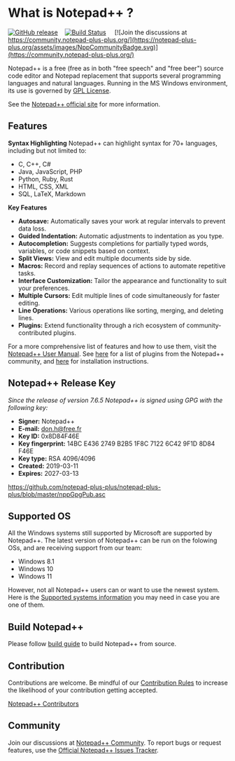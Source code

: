 What is Notepad++ ?
===================

[![GitHub release](https://img.shields.io/github/release/notepad-plus-plus/notepad-plus-plus.svg)](../../releases/latest)&nbsp;&nbsp;&nbsp;&nbsp;[![Build Status](https://img.shields.io/github/actions/workflow/status/notepad-plus-plus/notepad-plus-plus/CI_build.yml)](https://github.com/notepad-plus-plus/notepad-plus-plus/actions/workflows/CI_build.yml)
&nbsp;&nbsp;&nbsp;&nbsp;[![Join the discussions at https://community.notepad-plus-plus.org/](https://notepad-plus-plus.org/assets/images/NppCommunityBadge.svg)](https://community.notepad-plus-plus.org/)

Notepad++ is a free (free as in both "free speech" and "free beer") source code
editor and Notepad replacement that supports several programming languages and
natural languages. Running in the MS Windows environment, its use is governed by
[GPL License](LICENSE).

See the [Notepad++ official site](https://notepad-plus-plus.org/) for more information.


Features
------------
**Syntax Highlighting**
Notepad++ can highlight syntax for 70+ languages, including but not limited to:
- C, C++, C#
- Java, JavaScript, PHP
- Python, Ruby, Rust
- HTML, CSS, XML
- SQL, LaTeX, Markdown

**Key Features**
- **Autosave:** Automatically saves your work at regular intervals to prevent data loss.
- **Guided Indentation:** Automatic adjustments to indentation as you type.
- **Autocompletion:** Suggests completions for partially typed words, variables, or code snippets based on context.
- **Split Views:** View and edit multiple documents side by side.
- **Macros:** Record and replay sequences of actions to automate repetitive tasks.
- **Interface Customization:** Tailor the appearance and functionality to suit your preferences.
- **Multiple Cursors:** Edit multiple lines of code simultaneously for faster editing.
- **Line Operations:** Various operations like sorting, merging, and deleting lines.
- **Plugins:** Extend functionality through a rich ecosystem of community-contributed plugins.

For a more comprehensive list of features and how to use them, visit the [Notepad++ User Manual](https://npp-user-manual.org/docs/user-interface/).
See [here](https://github.com/notepad-plus-plus/nppPluginList) for a list of plugins from the Notepad++ community, and [here](https://npp-user-manual.org/docs/plugins/) for installation instructions.


Notepad++ Release Key
---------------------
_Since the release of version 7.6.5 Notepad++ is signed using GPG with the following key:_

- **Signer:** Notepad++
- **E-mail:** don.h@free.fr
- **Key ID:** 0x8D84F46E
- **Key fingerprint:** 14BC E436 2749 B2B5 1F8C 7122 6C42 9F1D 8D84 F46E
- **Key type:** RSA 4096/4096
- **Created:** 2019-03-11
- **Expires:** 2027-03-13

https://github.com/notepad-plus-plus/notepad-plus-plus/blob/master/nppGpgPub.asc


Supported OS
------------

All the Windows systems still supported by Microsoft are supported by Notepad++. The latest version of Notepad++ can be run on the folowing OSs, and are receiving support from our team:
- Windows 8.1
- Windows 10
- Windows 11
  
However, not all Notepad++ users can or want to use the newest system. Here is the [Supported systems information](SUPPORTED_SYSTEM.md) you may need in case you are one of them.


Build Notepad++
---------------

Please follow [build guide](BUILD.md) to build Notepad++ from source.


Contribution
------------

Contributions are welcome. Be mindful of our [Contribution Rules](CONTRIBUTING.md) to increase the likelihood of your contribution getting accepted.

[Notepad++ Contributors](https://github.com/notepad-plus-plus/notepad-plus-plus/graphs/contributors)


Community
------------
Join our discussions at [Notepad++ Community](https://community.notepad-plus-plus.org/category/4/help-wanted).
To report bugs or request features, use the [Official Notepad++ Issues Tracker](https://github.com/notepad-plus-plus/notepad-plus-plus/issues).
